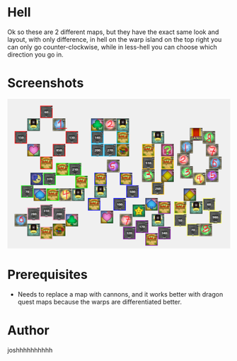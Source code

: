 # Hell

Ok so these are 2 different maps, but they have the exact same look and layout, with only difference, in hell on the warp island on the top right you can only go counter-clockwise, while in less-hell you can choose which direction you go in.

# Screenshots

![FS_screenshot_with_labels.png](FS_screenshot_with_labels.png)

# Prerequisites
 - Needs to replace a map with cannons, and it works better with dragon quest maps because the warps are differentiated better.

# Author

joshhhhhhhhhh
